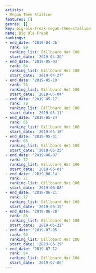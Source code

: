 ```yaml
---
artists:
- Megan Thee Stallion
features: []
genres: []
key: big-ole-freak-megan-thee-stallion
name: Big Ole Freak
rankings:
- end_date: '2019-04-26'
  rank: 99
  ranking_list: Billboard Hot 100
  start_date: '2019-04-20'
- end_date: '2019-05-03'
  rank: 84
  ranking_list: Billboard Hot 100
  start_date: '2019-04-27'
- end_date: '2019-05-10'
  rank: 76
  ranking_list: Billboard Hot 100
  start_date: '2019-05-04'
- end_date: '2019-05-17'
  rank: 70
  ranking_list: Billboard Hot 100
  start_date: '2019-05-11'
- end_date: '2019-05-24'
  rank: 65
  ranking_list: Billboard Hot 100
  start_date: '2019-05-18'
- end_date: '2019-05-31'
  rank: 65
  ranking_list: Billboard Hot 100
  start_date: '2019-05-25'
- end_date: '2019-06-07'
  rank: 72
  ranking_list: Billboard Hot 100
  start_date: '2019-06-01'
- end_date: '2019-06-14'
  rank: 71
  ranking_list: Billboard Hot 100
  start_date: '2019-06-08'
- end_date: '2019-06-21'
  rank: 77
  ranking_list: Billboard Hot 100
  start_date: '2019-06-15'
- end_date: '2019-06-28'
  rank: 86
  ranking_list: Billboard Hot 100
  start_date: '2019-06-22'
- end_date: '2019-07-05'
  rank: 93
  ranking_list: Billboard Hot 100
  start_date: '2019-06-29'
- end_date: '2019-07-12'
  rank: 94
  ranking_list: Billboard Hot 100
  start_date: '2019-07-06'
---
```


